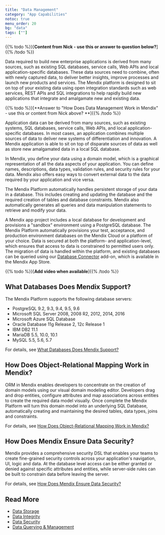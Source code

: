 ```yaml
---
title: "Data Management"
category: "App Capabilities"
notoc: true
menu_order: 20
bg: "data"
tags: [""]
---
```


{{% todo %}}[**Content from Nick - use this or answer to question below?**]{{% /todo %}}

Data required to build new enterprise applications is derived from many sources, such as existing SQL databases, service calls, Web APIs and local application-specific databases. These data sources need to combine, often with newly captured data, to deliver better insights, improve processes and launch new products and services. The Mendix platform is designed to sit on top of your existing data using open integration standards such as web services, REST APIs and SQL integrations to help rapidly build new applications that integrate and amalgamate new and existing data.  

{{% todo %}}[**Answer to "How Does Data Management Work in Mendix" - use this or content from Nick above? **]{{% /todo %}}

Application data can be derived from many sources, such as existing systems, SQL databases, service calls, Web APIs, and local application-specific databases. In most cases, an application combines multiple sources of data to deliver new systems of differentiation and innovation. A Mendix application is able to sit on top of disparate sources of data as well as store new amalgamated data in a local SQL database.

In Mendix, you define your data using a domain model, which is a graphical representation of all the data aspects of your application. You can define names, descriptions, data types, validation rules, and security rules for your data. Mendix also offers easy ways to convert external data to the data required by your application and vice versa.

The Mendix Platform automatically handles persistent storage of your data in a database. This includes creating and updating the database and the required creation of tables and database constraints. Mendix also automatically generates all queries and data manipulation statements to retrieve and modify your data.

A Mendix app project includes a local database for development and provisions a "sandbox" environment using a PostgreSQL database. The Mendix Platform automatically provisions your test, acceptance, and production environment databases on the Mendix Cloud or a platform of your choice. Data is secured at both the platform- and application-level, which ensures that access to data is constrained to permitted users only. The migration of data is handled within the platform, and existing databases can be queried using our [Database Connector](https://appstore.home.mendix.com/link/app/2888/) add-on, which is available in the Mendix App Store.

{{% todo %}}[**Add video when available**]{{% /todo %}}

## What Databases Does Mendix Support?

The Mendix Platform supports the following database servers:
* PostgreSQL 9.2, 9.3, 9.4, 9.5, 9.6
* Microsoft SQL Server 2008, 2008 R2, 2012, 2014, 2016
* Microsoft Azure SQL Database
* Oracle Database 11g Release 2, 12c Release 1
* IBM DB2 11.1
* MariaDB 5.5, 10.0, 10.1
* MySQL 5.5, 5.6, 5.7

For details, see [What Databases Does Mendix Support?](data-storage#database-support)

## How Does Object-Relational Mapping Work in Mendix?

ORM in Mendix enables developers to concentrate on the creation of domain models using our visual domain modeling editor. Developers drag and drop entities, configure attributes and map associations across entities to create the required data model visually. Once complete the Mendix Platform will turn this domain model into an underlying SQL Database, automatically creating and maintaining the desired tables, data types, joins and constraints.

For details, see [How Does Object-Relational Mapping Work in Mendix?](data-storage#object-relational-mapping)

## How Does Mendix Ensure Data Security?

Mendix provides a comprehensive security DSL that enables your teams to create fine-grained security controls across your application's navigation, UI, logic and data. At the database level access can be either granted or denied against specific attributes and entities, while server-side rules can be built to constrain data before leaving the server. 

For details, see [How Does Mendix Ensure Data Security?](data-security#ensure-data-security)

## Read More

* [Data Storage](data-storage)
* [Data Integrity](data-integrity)
* [Data Security](data-security)
* [Data Querying & Management](querying-managing-data)
